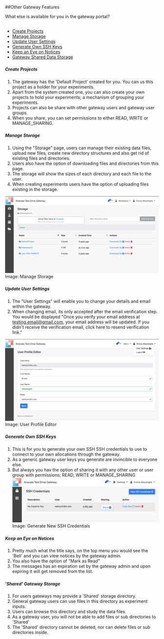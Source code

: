 ##Other Gateway Features

What else is available for you in the gateway portal?
<br></br>
- <a href= "#createproj">Create Projects</a></br> 
- <a href= "#storage">Manage Storage</a></br>
- <a href= "#usersettings">Update User Settings</a></br>
- <a href= "#sshgen">Generate Own SSH Keys</a></br>
- <a href= "#viewnotices">Keep an Eye on Notices</a></br>
- <a href= "#centraldata">Gateway Shared Data Storage</a></br>


##### <h5 id="createproj">Create Projects</h5>
1. The gateway has the 'Default Project' created for you. You can us this project as a holder for your experiments.
2. Apart from the system created one, you can also create your own projects to hold your experiments; a mechanism of grouping your experiments.
3. Projects can also be share with other gateway users and gateway user groups.
4. When you share, you can set permissions to either READ, WRITE or MANAGE_SHARING.


##### <h5 id="storage">Manage Storage</h5>
1. Using the "Storage" page, users can manage their existing data files, upload new files, create new directory structures and also get rid of existing files and directories.
2. Users also have the option of downloading files and directories from this page.
3. The storage will show the sizes of each directory and each file to the user.
4. When creating experiments users have the option of uploading files existing in the storage.

![Screenshot](../img/managestorage.png)
Image: Manage Storage

##### <h5 id="usersettings">Update User Settings</h5>
1. The "User Settings" will enable you to change your details and email within the gateway.
2. When changing email, its only accepted after the email verification step. You would be displayed "Once you verify your email address at testing.email@gmail.com, your email address will be updated. If you didn't receive the verification email, click here to resend verification link."

![Screenshot](../img/usersettings.png)
Image: User Profile Editor

##### <h5 id="sshgen">Generate Own SSH Keys</h5>
1. This is for you to generate your own SSH SSH credentials to use to connect to your own allocations through the gateway.
2. As a generic gateway user keys you generate are invincible to everyone else.
3. But always you hav the option of sharing it with any other user or user group with permissions; READ, WRITE or MANAGE_SHARING
![Screenshot](../img/sshkeygen.png)
Image: Generate New SSH Credentials

##### <h5 id="viewnotices">Keep an Eye on Notices</h5>
1. Pretty much what the title says, on the top menu you would see the 'Bell' and you can view notices by the gateway admin.
2. You also have the option of "Mark as Read"
3. The messages has an expiration set by the gateway admin and upon expiring it will get removed from the list.

##### <h5 id="centraldata">'Shared' Gateway Storage</h5>
1. For users gateways may provide a 'Shared' storage directory.
2. General gateway users can use files in this directory as experiment inputs.
3. Users can browse this directory and study the data files.
4. As a gateway user, you will not be able to add files or sub directories to 'Shared' 
5. The 'Shared' directory cannot be deleted, nor can delete files or sub directories inside. 